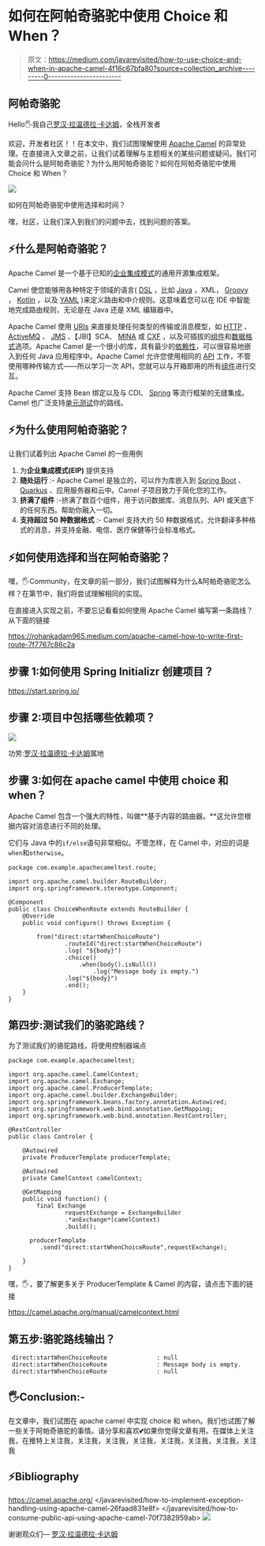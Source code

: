 # 如何在阿帕奇骆驼中使用 Choice 和 When？

> 原文：<https://medium.com/javarevisited/how-to-use-choice-and-when-in-apache-camel-4f16c67bfa80?source=collection_archive---------0----------------------->

## 阿帕奇骆驼

Hello🖐我自己[罗汉·拉温德拉·卡达姆](https://medium.com/u/a1b33b7cda75?source=post_page-----4f16c67bfa80--------------------------------)，全栈开发者

欢迎，开发者社区！！在本文中，我们试图理解使用 [Apache Camel](https://javarevisited.blogspot.com/2022/02/top-5-courses-to-learn-apache-camel-in.html) 的异常处理。在直接进入文章之前，让我们试着理解与主题相关的某些问题或疑问。我们可能会问什么是阿帕奇骆驼？为什么用阿帕奇骆驼？如何在阿帕奇骆驼中使用 Choice 和 When？

[![](img/10f8fa82e444ed7f7125f87ad02086d7.png)](https://www.java67.com/2022/02/5-best-apache-camel-courses-for-java.html)

如何在阿帕奇骆驼中使用选择和时间？

嘿，社区，让我们深入到我们的问题中去，找到问题的答案。

## ⚡什么是阿帕奇骆驼？

Apache Camel 是一个基于已知的[企业集成模式](https://camel.apache.org/components/3.15.x/eips/enterprise-integration-patterns.html)的通用开源集成框架。

Camel 使您能够用各种特定于领域的语言( [DSL](https://camel.apache.org/manual/dsl.html) ，比如 [Java](/javarevisited/10-best-places-to-learn-java-online-for-free-ce5e713ab5b2) ，XML， [Groovy](/javarevisited/6-best-resources-to-learn-groovy-and-grails-for-java-developers-18c04e88fa8a) ， [Kotlin](/javarevisited/top-5-courses-to-learn-kotlin-in-2020-dfc3fa7706d8) ，以及 [YAML](https://javarevisited.blogspot.com/2021/11/top-5-courses-to-learn-yaml-in-2022.html) )来定义路由和中介规则。这意味着您可以在 IDE 中智能地完成路由规则，无论是在 Java 还是 XML 编辑器中。

Apache Camel 使用 [URIs](https://camel.apache.org/manual/uris.html) 来直接处理任何类型的传输或消息模型，如 [HTTP](https://camel.apache.org/components/3.15.x/http-component.html) 、 [ActiveMQ](https://camel.apache.org/components/3.15.x/activemq-component.html) 、 [JMS](https://camel.apache.org/components/3.15.x/jms-component.html) 、【JBI】SCA、 [MINA](https://camel.apache.org/components/3.15.x/mina-component.html) 或 [CXF](https://camel.apache.org/components/3.15.x/cxf-component.html) ，以及可插拔的[组件](https://camel.apache.org/manual/component.html)和[数据格式](https://camel.apache.org/manual/data-format.html)选项。Apache Camel 是一个很小的库，具有最少的[依赖性](https://camel.apache.org/manual/what-are-the-dependencies.html)，可以很容易地嵌入到任何 Java 应用程序中。Apache Camel 允许您使用相同的 [API](https://camel.apache.org/manual/exchange.html) 工作，不管使用哪种传输方式——所以学习一次 API，您就可以与开箱即用的所有[组件](https://camel.apache.org/components/3.15.x/index.html)进行交互。

Apache Camel 支持 Bean 绑定以及与 CDI、 [Spring](https://camel.apache.org/manual/spring.html) 等流行框架的无缝集成。Camel 也广泛支持[单元测试](https://camel.apache.org/manual/testing.html)你的路线。

## ⚡为什么使用阿帕奇骆驼？

让我们试着列出 Apache Camel 的一些用例

1.  为**企业集成模式(EIP)** 提供支持
2.  **随处运行** :- Apache Camel 是独立的，可以作为库嵌入到 [Spring Boot](/javarevisited/10-free-spring-boot-tutorials-and-courses-for-java-developers-53dfe084587e) 、 [Quarkus](/javarevisited/10-best-free-dropwizard-vert-x-micronaut-and-quarkus-online-courses-for-java-developers-9c2b4161f17) 、应用服务器和云中。Camel 子项目致力于简化您的工作。
3.  **挤满了组件** :-挤满了数百个组件，用于访问数据库、消息队列、API 或天底下的任何东西。帮助你融入一切。
4.  **支持超过 50 种数据格式** :- Camel 支持大约 50 种数据格式，允许翻译多种格式的消息，并支持金融、电信、医疗保健等行业标准格式。

## ⚡如何使用选择和当在阿帕奇骆驼？

嘿，🖐Community，在文章的前一部分，我们试图解释为什么&阿帕奇骆驼怎么样？在第节中，我们将尝试理解相同的实现。

在直接进入实现之前，不要忘记看看如何使用 Apache Camel 编写第一条路线？从下面的链接

<https://rohankadam965.medium.com/apache-camel-how-to-write-first-route-7f7767c86c2a>  

## 步骤 1:如何使用 Spring Initializr 创建项目？

<https://start.spring.io/>  

## 步骤 2:项目中包括哪些依赖项？

[![](img/ba573deeffd99de9bc6a37f6001e038f.png)](https://javarevisited.blogspot.com/2019/03/top-5-course-to-learn-apache-maven-for.html)

功劳:[罗汉·拉温德拉·卡达姆](https://medium.com/u/a1b33b7cda75?source=post_page-----4f16c67bfa80--------------------------------)属地

## 步骤 3:如何在 apache camel 中使用 choice 和 when？

Apache Camel 包含一个强大的特性，叫做**基于内容的路由器。**这允许您根据内容对消息进行不同的处理。

它们与 Java 中的`if/else`语句非常相似。不管怎样，在 Camel 中，对应的词是`when`和`otherwise`。

```
package com.example.apachecameltest.route;

import org.apache.camel.builder.RouteBuilder;
import org.springframework.stereotype.Component;

@Component
public class ChoiceWhenRoute extends RouteBuilder {
    @Override
    public void configure() throws Exception {

        from("direct:startWhenChoiceRoute")
                .routeId("direct:startWhenChoiceRoute")
                .log( "${body}")
                .choice()
                    .when(body().isNull())
                        .log("Message body is empty.")
                .log("${body}")
                .end();
    }
}
```

## 第四步:测试我们的骆驼路线？

为了测试我们的骆驼路线，将使用控制器端点

```
package com.example.apachecameltest;

import org.apache.camel.CamelContext;
import org.apache.camel.Exchange;
import org.apache.camel.ProducerTemplate;
import org.apache.camel.builder.ExchangeBuilder;
import org.springframework.beans.factory.annotation.Autowired;
import org.springframework.web.bind.annotation.GetMapping;
import org.springframework.web.bind.annotation.RestController;

@RestController
public class Controler {

    @Autowired
    private ProducerTemplate producerTemplate;

    @Autowired
    private CamelContext camelContext;

    @GetMapping
    public void function() {
        final Exchange
                requestExchange = ExchangeBuilder
                .*anExchange*(camelContext)
                .build();

      producerTemplate
         .send("direct:startWhenChoiceRoute",requestExchange);

    }
}
```

嘿，🖐，要了解更多关于 ProducerTemplate & Camel 的内容，请点击下面的链接

  <https://camel.apache.org/manual/camelcontext.html>  

## 第五步:骆驼路线输出？

```
 direct:startWhenChoiceRoute              : null
 direct:startWhenChoiceRoute              : Message body is empty.
 direct:startWhenChoiceRoute              : null
```

## 🖐Conclusion:-

在文章中，我们试图在 apache camel 中实现 choice 和 when。我们也试图了解一些关于阿帕奇骆驼的事情。请分享和喜欢💕如果你觉得文章有用。在媒体上关注我，在推特上关注我，关注我，关注我，关注我，关注我，关注我，关注我，关注我

## ⚡Bibliography

<https://camel.apache.org/>  </javarevisited/how-to-implement-exception-handling-using-apache-camel-26faad831e8f>  </javarevisited/how-to-consume-public-api-using-apache-camel-70f7382959ab>  ![](img/8952bc045d848312bfba126ae001248a.png)

谢谢观众们— [罗汉·拉温德拉·卡达姆](https://medium.com/u/a1b33b7cda75?source=post_page-----4f16c67bfa80--------------------------------)